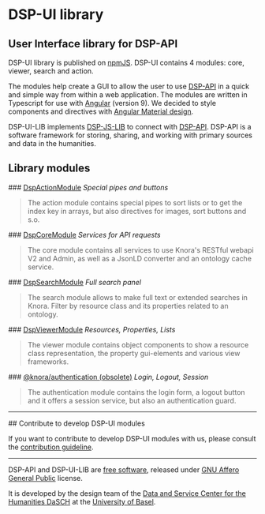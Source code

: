 # DSP-UI library

## User Interface library for DSP-API

DSP-UI library is published on [npmJS](https://www.npmjs.com/package/@dasch-swiss/dsp-ui). DSP-UI contains 4 modules: core, viewer, search and action.

The modules help create a GUI to allow the user to use [DSP-API](https://docs.dasch.swiss/developers/knora/api-reference/) in a quick and simple way from within a web application. The modules are written in Typescript for use with [Angular](https://angular.io) (version 9). We decided to style components and directives with [Angular Material design](https://material.angular.io).

DSP-UI-LIB implements [DSP-JS-LIB](https://www.npmjs.com/package/@knora/api) to connect with [DSP-API](https://docs.dasch.swiss/developers/knora/api-reference/). DSP-API is a software framework for storing, sharing, and working with primary sources and data in the humanities.

## Library modules

### [DspActionModule](/developers/dsp-ui/documentation/action/index-action)
*Special pipes and buttons*
> The action module contains special pipes to sort lists or to get the index key in arrays, but also directives for images, sort buttons and s.o.

### [DspCoreModule](/developers/dsp-ui/documentation/core/index-core)
*Services for API requests*
> The core module contains all services to use Knora's RESTful webapi V2 and Admin, as well as a JsonLD converter and an ontology cache service.

### [DspSearchModule](/developers/dsp-ui/documentation/search/index-search)
*Full search panel*
> The search module allows to make full text or extended searches in Knora. Filter by resource class and its properties related to an ontology.

### [DspViewerModule](/developers/dsp-ui/documentation/viewer/index-viewer)
*Resources, Properties, Lists*
> The viewer module contains object components to show a resource class representation, the property gui-elements and various view frameworks.

### [@knora/authentication (obsolete)](/developers/dsp-ui/documentation/index-authentication)
*Login, Logout, Session*
> The authentication module contains the login form, a logout button and it offers a session service, but also an authentication guard.

* * *

## Contribute to develop DSP-UI modules

If you want to contribute to develop DSP-UI modules with us, please consult the [contribution guideline](/developers/dsp-ui/contribution/).

* * *

DSP-API and DSP-UI-LIB are [free software](http://www.gnu.org/philosophy/free-sw.en.html), released under [GNU Affero General Public](http://www.gnu.org/licenses/agpl-3.0.en.html) license.

It is developed by the design team of the [Data and Service Center for the Humanities DaSCH](http://dasch.swiss) at the [University of Basel](http://unibas.ch).
